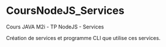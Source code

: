 # CoursNodeJS_Services

Cours JAVA M2i - TP NodeJS - Services

Création de services et programme CLI que utilise ces services.
